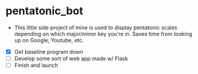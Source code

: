 # pentatonic_bot
  * This little side project of mine is used to display pentatonic scales depending on which major/minor key you're in. Saves    time from looking up on Google, Youtube, etc.
  
- [x] Get baseline program down
- [ ] Develop some sort of web app made w/ Flask
- [ ] Finish and launch
